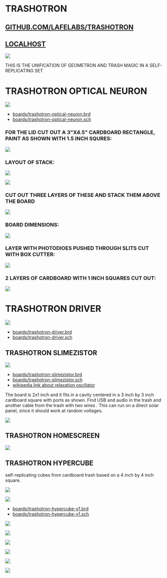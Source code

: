 # TRASHOTRON

## [GITHUB.COM/LAFELABS/TRASHOTRON](https://github.com/lafelabs/trashotron)

## [LOCALHOST](http://localhost/)

![](https://raw.githubusercontent.com/LafeLabs/trashotron/main/trashmagic/trashotron-banner.svg)

THIS IS THE UNIFICATION OF GEOMETRON AND TRASH MAGIC IN A SELF-REPLICATING SET

# TRASHOTRON OPTICAL NEURON

![](https://raw.githubusercontent.com/LafeLabs/trashotron/main/trashmagic/trashotron-optical-neuron.png)

 - [boards/trashotron-optical-neuron.brd](boards/trashotron-optical-neuron.brd)
 - [boards/trashotron-optical-neuron.sch](boards/trashotron-optical-neuron.sch) 

### FOR THE LID CUT OUT A 3"X4.5" CARDBOARD RECTANGLE, PAINT AS SHOWN  WITH 1.5 INCH SQURES:

![](https://raw.githubusercontent.com/LafeLabs/trashotron/main/trashmagic/optical-neuron-lid.svg)

### LAYOUT OF STACK:

![](https://raw.githubusercontent.com/LafeLabs/trashotron/main/trashmagic/neuron-top-layout.svg)


![](https://raw.githubusercontent.com/LafeLabs/trashotron/main/trashmagic/neuron-boxes.svg)

### CUT OUT THREE LAYERS OF THESE AND STACK THEM ABOVE THE BOARD 

![](https://raw.githubusercontent.com/LafeLabs/trashotron/main/trashmagic/neuron-board-cutout.svg)

### BOARD DIMENSIONS:

![](https://raw.githubusercontent.com/LafeLabs/trashotron/main/trashmagic/neuron-board-dimensions.svg)

### LAYER WITH PHOTODIOES PUSHED THROUGH SLITS CUT WITH BOX CUTTER:

![](https://raw.githubusercontent.com/LafeLabs/trashotron/main/trashmagic/photodiode-cutouts.svg)

### 2 LAYERS OF CARDBOARD WITH 1 INCH SQUARES CUT OUT:

![](https://raw.githubusercontent.com/LafeLabs/trashotron/main/trashmagic/optical-cavities-cutout-oneinch.svg)



# TRASHOTRON DRIVER

![](https://raw.githubusercontent.com/LafeLabs/trashotron/main/trashmagic/trashotron-driver.png)

 - [boards/trashotron-driver.brd](boards/trashotron-driver.brd)
 - [boards/trashotron-driver.sch](boards/trashotron-driver.sch) 

## TRASHOTRON SLIMEZISTOR

![](https://raw.githubusercontent.com/LafeLabs/trashotron/main/trashmagic/trashotron-slimezistor.png)

 - [boards/trashotron-slimezistor.brd](boards/trashotron-slimezistor.brd)
 - [boards/trashotron-slimezistor.sch](boards/trashotron-slimezistor.sch) 
 - [wikipedia link about relaxation oscillator](https://en.wikipedia.org/wiki/Relaxation_oscillator)

The board is 2x1 inch and it fits in a cavity centered in a 3 inch by 3 inch cardboard square with ports as shown.  Find USB and audio in the trash and another cable from the trash with two wires .  This can run on a direct solar panel, since it should work at random voltages.    

![](https://raw.githubusercontent.com/LafeLabs/trashotron/main/trashmagic/slimezistor-lid.svg)


## TRASHOTRON HOMESCREEN

![](https://raw.githubusercontent.com/LafeLabs/trashotron/main/trashmagic/trashotron-homescreen.png)

## TRASHOTRON HYPERCUBE

self-replicating cubes from cardboard trash based on a 4 inch by 4 inch square.

![](https://raw.githubusercontent.com/LafeLabs/trashotron/main/trashmagic/trashotron-hypercube.png)

![](https://raw.githubusercontent.com/LafeLabs/trashotron/main/trashmagic/trashotron-hypercube.svg)

 - [boards/trashotron-hypercube-v1.brd](boards/trashotron-hypercube.brd)
 - [boards/trashotron-hypercube-v1.sch](boards/trashotron-hypercube.sch) 

![](https://raw.githubusercontent.com/LafeLabs/hypercube/main/symbolfeed/side.svg)

![](https://raw.githubusercontent.com/LafeLabs/hypercube/main/symbolfeed/bottom.svg)

![](https://raw.githubusercontent.com/LafeLabs/hypercube/main/uploadimages/cardboardside.jpg)

![](https://raw.githubusercontent.com/LafeLabs/hypercube/main/uploadimages/cardboardbottom.jpg)

![](https://raw.githubusercontent.com/LafeLabs/hypercube/main/uploadimages/cardboardcorner.jpg)

![](https://raw.githubusercontent.com/LafeLabs/hypercube/main/uploadimages/touchgrass.jpg)


